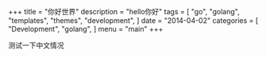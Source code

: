 +++
title = "你好世界"
description = "hello你好"
tags = [
    "go",
    "golang",
    "templates",
    "themes",
    "development",
]
date = "2014-04-02"
categories = [
    "Development",
    "golang",
]
menu = "main"
+++

测试一下中文情况
